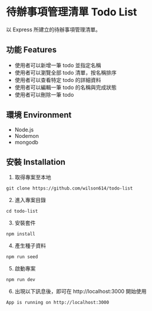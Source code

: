 # 待辦事項管理清單 Todo List
以 Express 所建立的待辦事項管理清單。

## 功能 Features
- 使用者可以新增一筆 todo 並指定名稱
- 使用者可以瀏覽全部 todo 清單，按名稱排序
- 使用者可以查看特定 todo 的詳細資料
- 使用者可以編輯一筆 todo 的名稱與完成狀態
- 使用者可以刪除一筆 todo

## 環境 Environment
- Node.js
- Nodemon
- mongodb

## 安裝 Installation

1. 取得專案至本地
```
git clone https://github.com/wilson614/todo-list
```
2. 進入專案目錄
```
cd todo-list
```
3. 安裝套件
```
npm install
```
4. 產生種子資料
```
npm run seed
```
5. 啟動專案
```
npm run dev
```
6. 出現以下訊息後，即可在 http://localhost:3000 開始使用
```
App is running on http://localhost:3000
```
